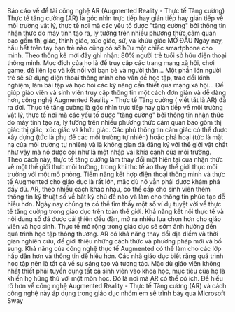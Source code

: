 Báo cáo về đề tài công nghệ AR (Augmented Reality - Thực tế Tăng cường)
Thực tế tăng cường (AR) là góc nhìn  trực tiếp hay gián tiếp hay gián tiếp về môi trường vật lý, thực tế nơi mà các yếu tố được "tăng cường" bởi thông tin nhận thức do máy tính tạo ra, lý tưởng trên nhiều phương thức cảm quan bao gồm thị giác, thính giác, xúc giác, sử, và khứu giác
MỞ ĐẦU
Ngày nay, hầu hết trên tay bạn trẻ nào cũng có sở hữu một chiếc smartphone cho mình. Theo thống kê mới đây ghi nhận: 80% người trẻ tuổi sở hữu điện thoại thông minh. Mục đich của họ là để truy cập các trang mạng xã hội, chơi game, đẻ liên lạc và kết nối với bạn bè và người thân… Một phần lớn người trẻ sẽ sử dụng điện thoại thông minh cho vấn đề học tập, trao đổi kinh nghiệm, làm bài tập và học hỏi các kỹ năng cần thiết qua mạng xã hội… Để giúp giáo viên và sinh viên truy cập thông tin một cách đơn giản và dễ dàng hơn, công nghệ Augmented Reality - Thực tế Tăng cường ( viết tắt là AR) đã ra đời.
Thực tê tăng cường là góc nhìn  trực tiếp hay gián tiếp về môi trường vật lý, thực tế nơi mà các yếu tố được "tăng cường" bởi thông tin nhận thức do máy tính tạo ra, lý tưởng trên nhiều phương thức cảm quan bao gồm thị giác thị giác, xúc giác và khứu giác. Các phủ thông tin cảm giác có thể được xây dựng (tức là phụ để các môi trường tự nhiên) hoặc phá hoại (tức là mặt nạ của môi trường tự nhiên) và là không gian đã đăng ký với thế giới vật chất như vậy mà nó được coi như là một nhập vai khía cạnh của môi trường. Theo cách này, thực tế tăng cường làm thay đổi một hiện tại của nhận thức về một thế giới thực môi trường, trong khi thc tế ảo thay thế giới thực môi trường với một mô phỏng. 
Tiềm năng kết hợp điện thoại thông minh và thực tế Augmented cho giáo dục là rất lớn, mặc dù nó vẫn phải được khám phá đầy đủ. AR, theo nhiều cách khác nhau, có thể cấp cho sinh viên thêm thông tin kỹ thuật số về bất kỳ chủ đề nào và làm cho thông tin phức tạp dễ hiểu hơn.
Ngày nay chúng ta có thể tìm thấy một số ví dụ tuyệt vời về thực tế tăng cường trong giáo dục trên toàn thế giới. Khả năng kết nối thực tế và nội dung số đã được cải thiện đều đặn, mở ra nhiều lựa chọn hơn cho giáo viên và học sinh.
Thực tế mở rộng trong giáo dục sẽ sớm ảnh hưởng đến quá trình học tập thông thường. AR có khả năng thay đổi địa điểm và thời gian nghiên cứu, để giới thiệu những cách thức và phương pháp mới và bổ sung. Khả năng của công nghệ thực tế Augmented có thể làm cho các lớp hấp dẫn hơn và thông tin dễ hiểu hơn.
Các nhà giáo dục biết rằng quá trình học tập nên là tất cả về sự sáng tạo và tương tác. Mặc dù giáo viên không nhất thiết phải tuyển dụng tất cả sinh viên vào khoa học, mục tiêu của họ là khiến họ hứng thú với một môn học. Đó là nơi mà AR có thể có ích.
Để hiểu rõ hơn về công nghệ Augmented Reality - Thực tế Tăng cường (AR) và cách công nghệ này áp dụng trong giáo dục nhóm em sẽ trình bày qua Microsoft Sway

